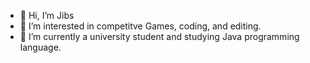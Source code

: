 - 👋 Hi, I’m Jibs
- 👀 I’m interested in competitve Games, coding, and editing.
- 🌱 I’m currently a university student and studying Java programming language.

<!---
bautistamark503/bautistamark503 is a ✨ special ✨ repository because its `README.md` (this file) appears on your GitHub profile.
You can click the Preview link to take a look at your changes.
--->

